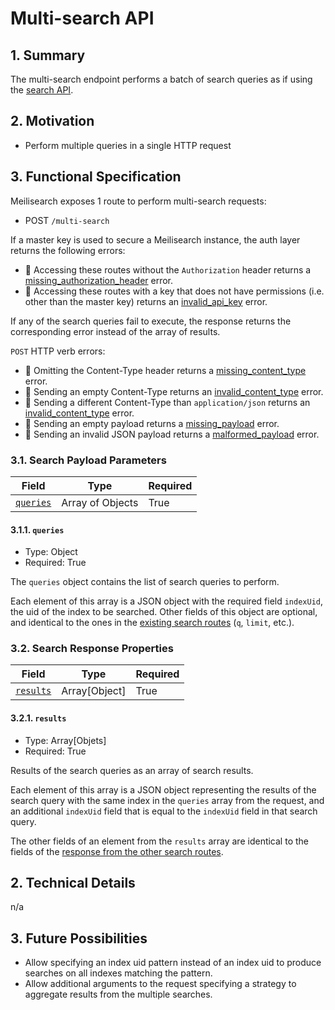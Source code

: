 # Multi-search API

## 1. Summary

The multi-search endpoint performs a batch of search queries as if using the [search API](./0118-search-api.md).

## 2. Motivation

- Perform multiple queries in a single HTTP request

## 3. Functional Specification

Meilisearch exposes 1 route to perform multi-search requests:

- POST `/multi-search`

If a master key is used to secure a Meilisearch instance, the auth layer returns the following errors:

- 🔴 Accessing these routes without the `Authorization` header returns a [missing_authorization_header](0061-error-format-and-definitions.md#missing_authorization_header) error.
- 🔴 Accessing these routes with a key that does not have permissions (i.e. other than the master key) returns an [invalid_api_key](0061-error-format-and-definitions.md#invalid_api_key) error.

If any of the search queries fail to execute, the response returns the corresponding error instead of the array of results.

`POST` HTTP verb errors:

- 🔴 Omitting the Content-Type header returns a [missing_content_type](0061-error-format-and-definitions.md#missing_content_type) error.
- 🔴 Sending an empty Content-Type returns an [invalid_content_type](0061-error-format-and-definitions.md#invalid_content_type) error.
- 🔴 Sending a different Content-Type than `application/json` returns an [invalid_content_type](0061-error-format-and-definitions.md#invalid_content_type) error.
- 🔴 Sending an empty payload returns a [missing_payload](0061-error-format-and-definitions.md#missing_payload) error.
- 🔴 Sending an invalid JSON payload returns a [malformed_payload](0061-error-format-and-definitions.md#malformed_payload) error.

### 3.1. Search Payload Parameters

| Field        | Type             | Required |
|--------------|------------------|----------|
| [`queries`](#311-queries)  | Array of Objects | True     |

#### 3.1.1. `queries`

- Type: Object
- Required: True

The `queries` object contains the list of search queries to perform.

Each element of this array is a JSON object with the required field `indexUid`, the uid of the index to be searched. Other fields of this object are optional, and identical to the ones in the [existing search routes](./0118-search-api.md#31-search-payload-parameters) (`q`, `limit`, etc.).

### 3.2. Search Response Properties

| Field                     | Type          | Required |
|---------------------------|---------------|----------|
| [`results`](#321-results) | Array[Object] | True     |

#### 3.2.1. `results`

- Type: Array[Objets]
- Required: True

Results of the search queries as an array of search results.

Each element of this array is a JSON object representing the results of the search query with the same index in the `queries` array from the request, and an additional `indexUid` field that is equal to the `indexUid` field in that search query.

The other fields of an element from the `results` array are identical to the fields of the [response from the other search routes](./0118-search-api.md#31-formatting-search-results).

## 2. Technical Details
n/a

## 3. Future Possibilities

- Allow specifying an index uid pattern instead of an index uid to produce searches on all indexes matching the pattern.
- Allow additional arguments to the request specifying a strategy to aggregate results from the multiple searches.
